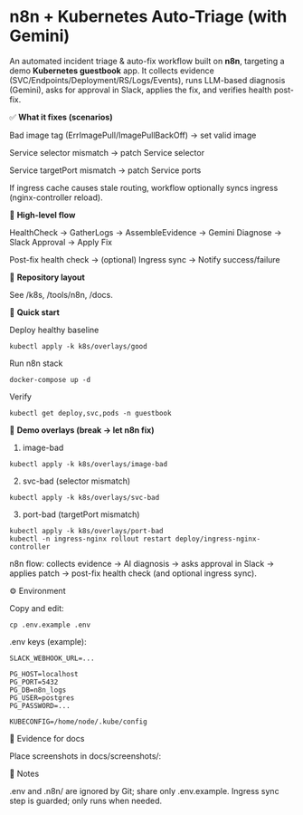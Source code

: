 # n8n + Kubernetes Auto-Triage (with Gemini)

An automated incident triage & auto-fix workflow built on **n8n**, targeting a demo **Kubernetes guestbook** app.
It collects evidence (SVC/Endpoints/Deployment/RS/Logs/Events), runs LLM-based diagnosis (Gemini),
asks for approval in Slack, applies the fix, and verifies health post-fix.

✅ **What it fixes (scenarios)**

Bad image tag (ErrImagePull/ImagePullBackOff) → set valid image

Service selector mismatch → patch Service selector

Service targetPort mismatch → patch Service ports

If ingress cache causes stale routing, workflow optionally syncs ingress (nginx-controller reload).

🔁 **High-level flow**

HealthCheck → GatherLogs → AssembleEvidence → Gemini Diagnose → Slack Approval → Apply Fix

Post-fix health check → (optional) Ingress sync → Notify success/failure

📂 **Repository layout**

See /k8s, /tools/n8n, /docs.

🚀 **Quick start**

Deploy healthy baseline
```
kubectl apply -k k8s/overlays/good
```

Run n8n stack
```
docker-compose up -d
 ```

Verify
```
kubectl get deploy,svc,pods -n guestbook
```

🧪 **Demo overlays (break → let n8n fix)**

1) image-bad
```
kubectl apply -k k8s/overlays/image-bad
```

2) svc-bad (selector mismatch)
```
kubectl apply -k k8s/overlays/svc-bad
```

3) port-bad (targetPort mismatch)
```
kubectl apply -k k8s/overlays/port-bad
kubectl -n ingress-nginx rollout restart deploy/ingress-nginx-controller
```
n8n flow: collects evidence → AI diagnosis → asks approval in Slack → applies patch → post-fix health check (and optional ingress sync).

⚙️ Environment

Copy and edit:
```
cp .env.example .env
```
.env keys (example):
```
SLACK_WEBHOOK_URL=...

PG_HOST=localhost
PG_PORT=5432
PG_DB=n8n_logs
PG_USER=postgres
PG_PASSWORD=...

KUBECONFIG=/home/node/.kube/config
```
📸 Evidence for docs

Place screenshots in docs/screenshots/:

📝 Notes

.env and .n8n/ are ignored by Git; share only .env.example.
Ingress sync step is guarded; only runs when needed.

